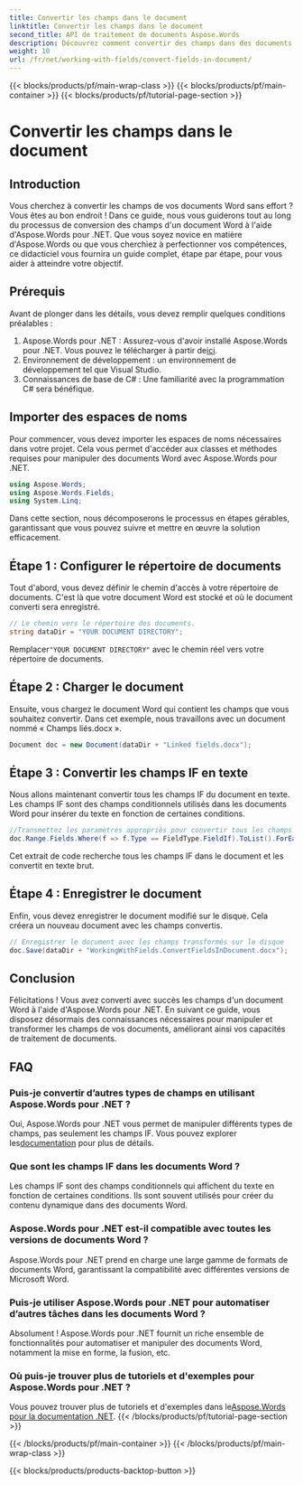 ```yaml
---
title: Convertir les champs dans le document
linktitle: Convertir les champs dans le document
second_title: API de traitement de documents Aspose.Words
description: Découvrez comment convertir des champs dans des documents Word à l'aide d'Aspose.Words pour .NET avec ce guide. Suivez notre tutoriel pour gérer et transformer efficacement les champs de vos documents.
weight: 10
url: /fr/net/working-with-fields/convert-fields-in-document/
---
```


{{< blocks/products/pf/main-wrap-class >}}
{{< blocks/products/pf/main-container >}}
{{< blocks/products/pf/tutorial-page-section >}}

# Convertir les champs dans le document

## Introduction

Vous cherchez à convertir les champs de vos documents Word sans effort ? Vous êtes au bon endroit ! Dans ce guide, nous vous guiderons tout au long du processus de conversion des champs d'un document Word à l'aide d'Aspose.Words pour .NET. Que vous soyez novice en matière d'Aspose.Words ou que vous cherchiez à perfectionner vos compétences, ce didacticiel vous fournira un guide complet, étape par étape, pour vous aider à atteindre votre objectif.

## Prérequis

Avant de plonger dans les détails, vous devez remplir quelques conditions préalables :

1.  Aspose.Words pour .NET : Assurez-vous d'avoir installé Aspose.Words pour .NET. Vous pouvez le télécharger à partir de[ici](https://releases.aspose.com/words/net/).
2. Environnement de développement : un environnement de développement tel que Visual Studio.
3. Connaissances de base de C# : Une familiarité avec la programmation C# sera bénéfique.

## Importer des espaces de noms

Pour commencer, vous devez importer les espaces de noms nécessaires dans votre projet. Cela vous permet d'accéder aux classes et méthodes requises pour manipuler des documents Word avec Aspose.Words pour .NET.

```csharp
using Aspose.Words;
using Aspose.Words.Fields;
using System.Linq;
```

Dans cette section, nous décomposerons le processus en étapes gérables, garantissant que vous pouvez suivre et mettre en œuvre la solution efficacement.

## Étape 1 : Configurer le répertoire de documents

Tout d'abord, vous devez définir le chemin d'accès à votre répertoire de documents. C'est là que votre document Word est stocké et où le document converti sera enregistré.

```csharp
// Le chemin vers le répertoire des documents.
string dataDir = "YOUR DOCUMENT DIRECTORY";
```

 Remplacer`"YOUR DOCUMENT DIRECTORY"` avec le chemin réel vers votre répertoire de documents.

## Étape 2 : Charger le document

Ensuite, vous chargez le document Word qui contient les champs que vous souhaitez convertir. Dans cet exemple, nous travaillons avec un document nommé « Champs liés.docx ».

```csharp
Document doc = new Document(dataDir + "Linked fields.docx");
```

## Étape 3 : Convertir les champs IF en texte

Nous allons maintenant convertir tous les champs IF du document en texte. Les champs IF sont des champs conditionnels utilisés dans les documents Word pour insérer du texte en fonction de certaines conditions.

```csharp
//Transmettez les paramètres appropriés pour convertir tous les champs IF rencontrés dans le document (y compris les en-têtes et les pieds de page) en texte.
doc.Range.Fields.Where(f => f.Type == FieldType.FieldIf).ToList().ForEach(f => f.Unlink());
```

Cet extrait de code recherche tous les champs IF dans le document et les convertit en texte brut.

## Étape 4 : Enregistrer le document

Enfin, vous devez enregistrer le document modifié sur le disque. Cela créera un nouveau document avec les champs convertis.

```csharp
// Enregistrer le document avec les champs transformés sur le disque
doc.Save(dataDir + "WorkingWithFields.ConvertFieldsInDocument.docx");
```

## Conclusion

Félicitations ! Vous avez converti avec succès les champs d'un document Word à l'aide d'Aspose.Words pour .NET. En suivant ce guide, vous disposez désormais des connaissances nécessaires pour manipuler et transformer les champs de vos documents, améliorant ainsi vos capacités de traitement de documents.

## FAQ

### Puis-je convertir d’autres types de champs en utilisant Aspose.Words pour .NET ?
 Oui, Aspose.Words pour .NET vous permet de manipuler différents types de champs, pas seulement les champs IF. Vous pouvez explorer les[documentation](https://reference.aspose.com/words/net/) pour plus de détails.

### Que sont les champs IF dans les documents Word ?
Les champs IF sont des champs conditionnels qui affichent du texte en fonction de certaines conditions. Ils sont souvent utilisés pour créer du contenu dynamique dans des documents Word.

### Aspose.Words pour .NET est-il compatible avec toutes les versions de documents Word ?
Aspose.Words pour .NET prend en charge une large gamme de formats de documents Word, garantissant la compatibilité avec différentes versions de Microsoft Word.

### Puis-je utiliser Aspose.Words pour .NET pour automatiser d’autres tâches dans les documents Word ?
Absolument ! Aspose.Words pour .NET fournit un riche ensemble de fonctionnalités pour automatiser et manipuler des documents Word, notamment la mise en forme, la fusion, etc.

### Où puis-je trouver plus de tutoriels et d'exemples pour Aspose.Words pour .NET ?
 Vous pouvez trouver plus de tutoriels et d'exemples dans le[Aspose.Words pour la documentation .NET](https://reference.aspose.com/words/net/).
{{< /blocks/products/pf/tutorial-page-section >}}

{{< /blocks/products/pf/main-container >}}
{{< /blocks/products/pf/main-wrap-class >}}

{{< blocks/products/products-backtop-button >}}

